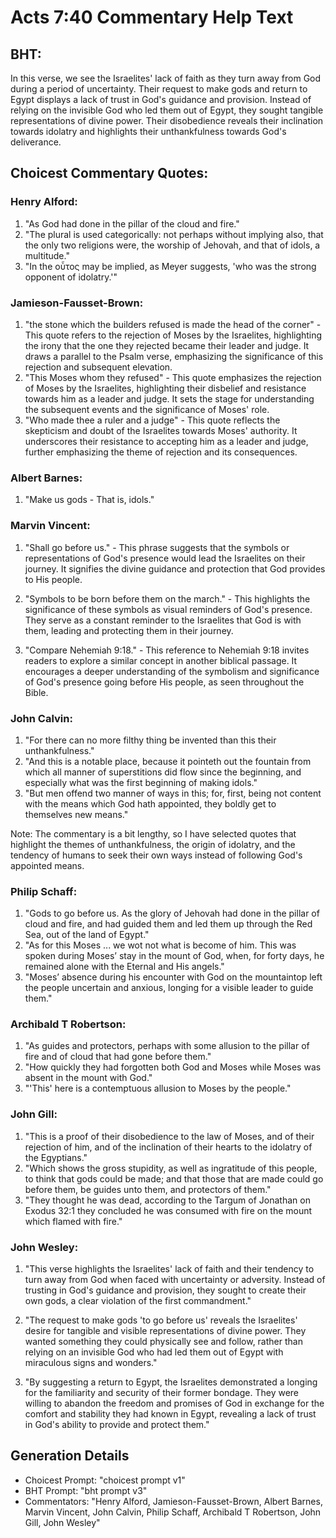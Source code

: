 # Acts 7:40 Commentary Help Text

## BHT:
In this verse, we see the Israelites' lack of faith as they turn away from God during a period of uncertainty. Their request to make gods and return to Egypt displays a lack of trust in God's guidance and provision. Instead of relying on the invisible God who led them out of Egypt, they sought tangible representations of divine power. Their disobedience reveals their inclination towards idolatry and highlights their unthankfulness towards God's deliverance.

## Choicest Commentary Quotes:
### Henry Alford:
1. "As God had done in the pillar of the cloud and fire."
2. "The plural is used categorically: not perhaps without implying also, that the only two religions were, the worship of Jehovah, and that of idols, a multitude."
3. "In the οὗτος may be implied, as Meyer suggests, 'who was the strong opponent of idolatry.'"

### Jamieson-Fausset-Brown:
1. "the stone which the builders refused is made the head of the corner" - This quote refers to the rejection of Moses by the Israelites, highlighting the irony that the one they rejected became their leader and judge. It draws a parallel to the Psalm verse, emphasizing the significance of this rejection and subsequent elevation.
2. "This Moses whom they refused" - This quote emphasizes the rejection of Moses by the Israelites, highlighting their disbelief and resistance towards him as a leader and judge. It sets the stage for understanding the subsequent events and the significance of Moses' role.
3. "Who made thee a ruler and a judge" - This quote reflects the skepticism and doubt of the Israelites towards Moses' authority. It underscores their resistance to accepting him as a leader and judge, further emphasizing the theme of rejection and its consequences.

### Albert Barnes:
1. "Make us gods - That is, idols."

### Marvin Vincent:
1. "Shall go before us." - This phrase suggests that the symbols or representations of God's presence would lead the Israelites on their journey. It signifies the divine guidance and protection that God provides to His people.

2. "Symbols to be born before them on the march." - This highlights the significance of these symbols as visual reminders of God's presence. They serve as a constant reminder to the Israelites that God is with them, leading and protecting them in their journey.

3. "Compare Nehemiah 9:18." - This reference to Nehemiah 9:18 invites readers to explore a similar concept in another biblical passage. It encourages a deeper understanding of the symbolism and significance of God's presence going before His people, as seen throughout the Bible.

### John Calvin:
1. "For there can no more filthy thing be invented than this their unthankfulness."
2. "And this is a notable place, because it pointeth out the fountain from which all manner of superstitions did flow since the beginning, and especially what was the first beginning of making idols."
3. "But men offend two manner of ways in this; for, first, being not content with the means which God hath appointed, they boldly get to themselves new means."

Note: The commentary is a bit lengthy, so I have selected quotes that highlight the themes of unthankfulness, the origin of idolatry, and the tendency of humans to seek their own ways instead of following God's appointed means.

### Philip Schaff:
1. "Gods to go before us. As the glory of Jehovah had done in the pillar of cloud and fire, and had guided them and led them up through the Red Sea, out of the land of Egypt."
2. "As for this Moses ... we wot not what is become of him. This was spoken during Moses’ stay in the mount of God, when, for forty days, he remained alone with the Eternal and His angels."
3. "Moses’ absence during his encounter with God on the mountaintop left the people uncertain and anxious, longing for a visible leader to guide them."

### Archibald T Robertson:
1. "As guides and protectors, perhaps with some allusion to the pillar of fire and of cloud that had gone before them."
2. "How quickly they had forgotten both God and Moses while Moses was absent in the mount with God."
3. "'This' here is a contemptuous allusion to Moses by the people."

### John Gill:
1. "This is a proof of their disobedience to the law of Moses, and of their rejection of him, and of the inclination of their hearts to the idolatry of the Egyptians."
2. "Which shows the gross stupidity, as well as ingratitude of this people, to think that gods could be made; and that those that are made could go before them, be guides unto them, and protectors of them."
3. "They thought he was dead, according to the Targum of Jonathan on Exodus 32:1 they concluded he was consumed with fire on the mount which flamed with fire."

### John Wesley:
1. "This verse highlights the Israelites' lack of faith and their tendency to turn away from God when faced with uncertainty or adversity. Instead of trusting in God's guidance and provision, they sought to create their own gods, a clear violation of the first commandment." 

2. "The request to make gods 'to go before us' reveals the Israelites' desire for tangible and visible representations of divine power. They wanted something they could physically see and follow, rather than relying on an invisible God who had led them out of Egypt with miraculous signs and wonders." 

3. "By suggesting a return to Egypt, the Israelites demonstrated a longing for the familiarity and security of their former bondage. They were willing to abandon the freedom and promises of God in exchange for the comfort and stability they had known in Egypt, revealing a lack of trust in God's ability to provide and protect them."


## Generation Details
- Choicest Prompt: "choicest prompt v1"
- BHT Prompt: "bht prompt v3"
- Commentators: "Henry Alford, Jamieson-Fausset-Brown, Albert Barnes, Marvin Vincent, John Calvin, Philip Schaff, Archibald T Robertson, John Gill, John Wesley"
